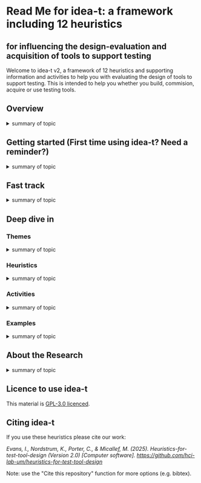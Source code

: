 # Read Me for idea-t: a framework including 12 heuristics 
## for influencing the design-evaluation and acquisition of tools to support testing

Welcome to idea-t v2, a framework of 12 heuristics and supporting information and activities to help you with evaluating the design of tools to support testing. This is intended to help you whether you build, commision, acquire or use testing tools. 

## Overview

<details><summary>summary of topic</summary>

words for topic

</details>

## Getting started (First time using idea-t? Need a reminder?)

<details><summary>summary of topic</summary>

words for topic

</details>

## Fast track

<details><summary>summary of topic</summary>

words for topic

</details>

## Deep dive in

### Themes
<details><summary>summary of topic</summary>

words for topic

</details>

### Heuristics
<details><summary>summary of topic</summary>

words for topic


[H01 Why is this tool needed?](Heuristics/H01 Why.md)

</details>

### Activities
<details><summary>summary of topic</summary>

words for topic

</details>

### Examples
<details><summary>summary of topic</summary>

words for topic

</details>

## About the Research

<details><summary>summary of topic</summary>

words for topic

</details>

## Licence to use idea-t

This material is [GPL-3.0 licenced](LICENSE). 

## Citing idea-t

If you use these heuristics please cite our work: 

*Evans, I., Nordstrum, K., Porter, C., & Micallef, M. (2025). Heuristics-for-test-tool-design (Version 2.0) [Computer software]. https://github.com/hci-lab-um/heuristics-for-test-tool-design*

Note: use the "Cite this repository" function for more options (e.g. bibtex).
